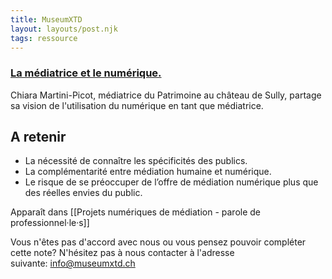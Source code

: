 ```yaml
---
title: MuseumXTD
layout: layouts/post.njk
tags: ressource
---
```

### [La médiatrice et le numérique.](https://heritech-forum.com/2021/02/04/la-mediatrice-et-le-numerique/)
Chiara Martini-Picot, médiatrice du Patrimoine au château de Sully, partage sa vision de l'utilisation du numérique en tant que médiatrice. 

## A retenir
- La nécessité de connaître les spécificités des publics. 
- La complémentarité entre médiation humaine et numérique. 
- Le risque de se préoccuper de l’offre de médiation numérique plus que des réelles envies du public.



Apparaît dans [[Projets numériques de médiation - parole de professionnel·le·s]]

Vous n'êtes pas d'accord avec nous ou vous pensez pouvoir compléter cette note? N'hésitez pas à nous contacter à l'adresse suivante: [info@museumxtd.ch](mailto:info@museumxtd.ch)